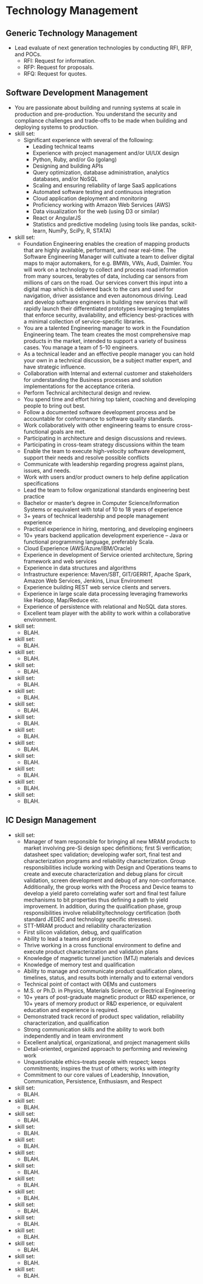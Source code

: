 #	Technology Management



##	Generic Technology Management


+ Lead evaluate of next generation technologies by conducting RFI, RFP, and POCs.
	- RFI: Request for information.
	- RFP: Request for proposals.
	- RFQ: Request for quotes.














##	Software Development Management



+ You are passionate about building and running systems at scale in production and pre-production. You understand the security and compliance challenges and trade-offs to be made when building and deploying systems to production.
+ skill set:
	- Significant experience with several of the following:
		* Leading technical teams
		* Experience with project management and/or UI/UX design
		* Python, Ruby, and/or Go (golang)
		* Designing and building APIs
		* Query optimization, database administration, analytics databases, and/or NoSQL
		* Scaling and ensuring reliability of large SaaS applications
		* Automated software testing and continuous integration
		* Cloud application deployment and monitoring
		* Proficiency working with Amazon Web Services (AWS)
		* Data visualization for the web (using D3 or similar)
		* React or AngularJS
		* Statistics and predictive modeling (using tools like pandas, scikit-learn, NumPy, SciPy, R, STATA)
+ skill set:
	- Foundation Engineering enables the creation of mapping products that are highly available, performant, and near real-time.  The Software Engineering Manager will cultivate a team to deliver digital maps to major automakers, for e.g. BMWs, VWs, Audi, Daimler.  You will work on a technology to collect and process road information from many sources, terabytes of data, including car sensors from millions of cars on the road. Our services convert this input into a digital map which is delivered back to the cars and used for navigation, driver assistance and even autonomous driving.  Lead and develop software engineers in building new services that will rapidly launch their differentiated prototypes leveraging templates that enforce security, availability, and efficiency best-practices with a minimal collection of service-specific libraries.
	- You are a talented Engineering manager to work in the Foundation Engineering team. The team creates the most comprehensive map products in the market, intended to support a variety of business cases. You manage a team of 5-10 engineers.
	- As a technical leader and an effective people manager you can hold your own in a technical discussion, be a subject matter expert, and have strategic influence.
	- Collaboration with Internal and external customer and stakeholders for understanding the Business processes and solution implementations for the acceptance criteria.
	- Perform Technical architectural design and review.
	- You spend time and effort hiring top talent, coaching and developing people to bring out best.
	- Follow a documented software development process and be accountable for conformance to software quality standards.
	- Work collaboratively with other engineering teams to ensure cross-functional goals are met.
	- Participating in architecture and design discussions and reviews.
	- Participating in cross-team strategy discussions within the team
	- Enable the team to execute high-velocity software development, support their needs and resolve possible conflicts
	- Communicate with leadership regarding progress against plans, issues, and needs.
	- Work with users and/or product owners to help define application specifications
	- Lead the team to follow organizational standards engineering best practice
	- Bachelor or master’s degree in Computer Science/Information Systems or equivalent with total of 10 to 18 years of experience
	- 3+ years of technical leadership and people management experience
	- Practical experience in hiring, mentoring, and developing engineers
	- 10+ years backend application development experience – Java or functional programming language, preferably Scala.
	- Cloud Experience (AWS/Azure/IBM/Oracle)
	- Experience in development of Service oriented architecture, Spring framework and web services
	- Experience in data structures and algorithms
	- Infrastructure experience: Maven/SBT, GIT/GERRIT, Apache Spark, Amazon Web Services, Jenkins, Linux Environment
	- Experience building REST web service clients and servers.
	- Experience in large scale data processing leveraging frameworks like Hadoop, Map/Reduce etc.
	- Experience of persistence with relational and NoSQL data stores.
	- Excellent team player with the ability to work within a collaborative environment.
+ skill set:
	- BLAH.
+ skill set:
	- BLAH.
+ skill set:
	- BLAH.
+ skill set:
	- BLAH.
+ skill set:
	- BLAH.
+ skill set:
	- BLAH.
+ skill set:
	- BLAH.
+ skill set:
	- BLAH.
+ skill set:
	- BLAH.
+ skill set:
	- BLAH.
+ skill set:
	- BLAH.
+ skill set:
	- BLAH.
+ skill set:
	- BLAH.
+ skill set:
	- BLAH.

















##	IC Design Management



+ skill set:
	- Manager of team responsible for bringing all new MRAM products to market involving pre-Si design spec definitions; first Si verification; datasheet spec validation; developing wafer sort, final test and characterization programs and reliability characterization. Group responsibilities include working with Design and Operations teams to create and execute characterization and debug plans for circuit validation, screen development and debug of any non-conformance. Additionally, the group works with the Process and Device teams to develop a yield pareto correlating wafer sort and final test failure mechanisms to bit properties thus defining a path to yield improvement. In addition, during the qualification phase, group responsibilities involve reliability/technology certification (both standard JEDEC and technology specific stresses).
	- STT-MRAM product and reliability characterization
	- First silicon validation, debug, and qualification
	- Ability to lead a teams and projects
	- Thrive working in a cross functional environment to define and execute product characterization and validation plans
	- Knowledge of magnetic tunnel junction (MTJ) materials and devices
	- Knowledge of memory test and qualification
	- Ability to manage and communicate product qualification plans, timelines, status, and results both internally and to external vendors
	- Technical point of contact with OEMs and customers
	- M.S. or Ph.D. in Physics, Materials Science, or Electrical Engineering
	- 10+ years of post-graduate magnetic product or R&D experience, or 10+ years of memory product or R&D experience, or equivalent education and experience is required.
	- Demonstrated track record of product spec validation, reliability characterization, and qualification
	- Strong communication skills and the ability to work both independently and in team environment
	- Excellent analytical, organizational, and project management skills
	- Detail-oriented, organized approach to performing and reviewing work
	- Unquestionable ethics–treats people with respect; keeps commitments; inspires the trust of others; works with integrity
	- Commitment to our core values of Leadership, Innovation, Communication, Persistence, Enthusiasm, and Respect 
+ skill set:
	- BLAH.
+ skill set:
	- BLAH.
+ skill set:
	- BLAH.
+ skill set:
	- BLAH.
+ skill set:
	- BLAH.
+ skill set:
	- BLAH.
+ skill set:
	- BLAH.
+ skill set:
	- BLAH.
+ skill set:
	- BLAH.
+ skill set:
	- BLAH.
+ skill set:
	- BLAH.
+ skill set:
	- BLAH.
+ skill set:
	- BLAH.
+ skill set:
	- BLAH.
+ skill set:
	- BLAH.


















